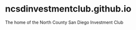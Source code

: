 ncsdinvestmentclub.github.io
============================

The home of the North County San Diego Investment Club
